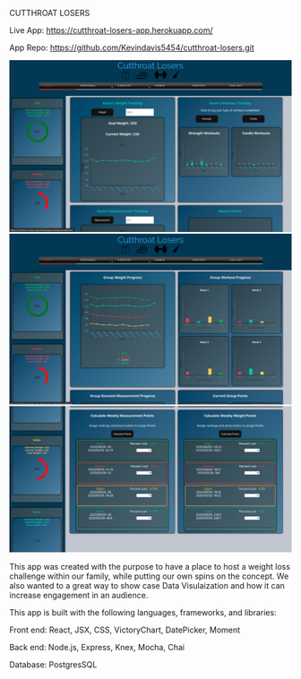 CUTTHROAT LOSERS

Live App: https://cutthroat-losers-app.herokuapp.com/

App Repo: https://github.com/Kevindavis5454/cutthroat-losers.git

![Alt text](/src/Images/CLosers1.png?raw=true "Optional Title")
![Alt text](/src/Images/CLosers2.png?raw=true "Optional Title")
![Alt text](/src/Images/CLosers3.png?raw=true "Optional Title")

This app was created with the purpose to have a place to host a weight loss challenge within our family, while putting our own spins on the concept. We also wanted to a great way to show case Data Visulaization and how it can increase engagement in an audience.

This app is built with the following languages, frameworks, and libraries:

Front end: React, JSX, CSS, VictoryChart, DatePicker, Moment

Back end: Node.js, Express, Knex, Mocha, Chai

Database: PostgresSQL